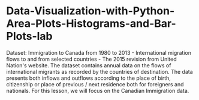# Data-Visualization-with-Python-Area-Plots-Histograms-and-Bar-Plots-lab
Dataset: Immigration to Canada from 1980 to 2013 - International migration flows to and from selected countries - The 2015 revision from United Nation's website.  The dataset contains annual data on the flows of international migrants as recorded by the countries of destination. The data presents both inflows and outflows according to the place of birth, citizenship or place of previous / next residence both for foreigners and nationals. For this lesson, we will focus on the Canadian Immigration data.
